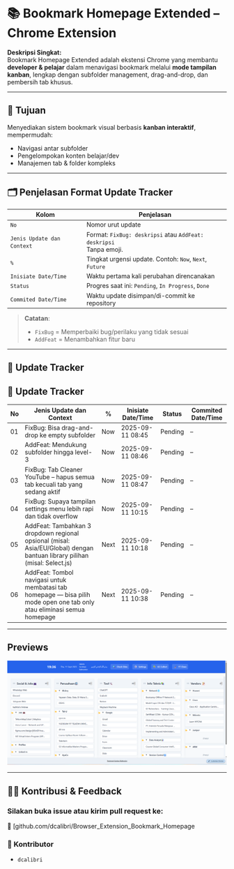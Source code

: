 # 📚 Bookmark Homepage Extended – Chrome Extension

**Deskripsi Singkat:**  
Bookmark Homepage Extended adalah ekstensi Chrome yang membantu **developer & pelajar** dalam menavigasi bookmark melalui **mode tampilan kanban**, lengkap dengan subfolder management, drag-and-drop, dan pembersih tab khusus.

---

## 🎯 Tujuan

Menyediakan sistem bookmark visual berbasis **kanban interaktif**, mempermudah:
- Navigasi antar subfolder
- Pengelompokan konten belajar/dev
- Manajemen tab & folder kompleks

---

## 🗂️ Penjelasan Format Update Tracker

| Kolom                | Penjelasan                                                                 |
|----------------------|---------------------------------------------------------------------------|
| `No`                 | Nomor urut update                                                         |
| `Jenis Update dan Context` | Format: `FixBug: deskripsi` atau `AddFeat: deskripsi` <br>Tanpa emoji. |
| `%`                  | Tingkat urgensi update. Contoh: `Now`, `Next`, `Future`                   |
| `Inisiate Date/Time` | Waktu pertama kali perubahan direncanakan                                 |
| `Status`             | Progres saat ini: `Pending`, `In Progress`, `Done`                        |
| `Commited Date/Time` | Waktu update disimpan/di-commit ke repository                            |

> **Catatan**:
> - `FixBug` = Memperbaiki bug/perilaku yang tidak sesuai  
> - `AddFeat` = Menambahkan fitur baru

---

## 🔄 Update Tracker

## 🔄 Update Tracker
| No | Jenis Update dan Context                                                                                                    | %    | Inisiate Date/Time     | Status   | Commited Date/Time   |
|----|-----------------------------------------------------------------------------------------------------------------------------|------|-------------------------|----------|-----------------------|
| 01 | FixBug: Bisa drag-and-drop ke empty subfolder                                                                               | Now  | 2025-09-11 08:45        | Pending  | –                    |
| 02 | AddFeat: Mendukung subfolder hingga level-3                                                                                 | Now  | 2025-09-11 08:46        | Pending  | –                    |
| 03 | FixBug: Tab Cleaner YouTube – hapus semua tab kecuali tab yang sedang aktif                                                | Now  | 2025-09-11 08:47        | Pending  | –                    |
| 04 | FixBug: Supaya tampilan settings menu lebih rapi dan tidak overflow                                                         | Now  | 2025-09-11 10:15        | Pending  | –                    |
| 05 | AddFeat: Tambahkan 3 dropdown regional opsional (misal: Asia/EU/Global) dengan bantuan library pilihan (misal: Select.js)  | Next | 2025-09-11 10:18        | Pending  | –                    |
| 06 | AddFeat: Tombol navigasi untuk membatasi tab homepage — bisa pilih mode open one tab only atau eliminasi semua homepage     | Next | 2025-09-11 10:38        | Pending  | –                    |

---
## Previews
![UI Utama](./Screenshots/Screenshot_2025-09-11_193700.jpg)



---
## 👨‍💻 Kontribusi & Feedback

### Silakan buka issue atau kirim pull request ke:  
🔗 [github.com/dcalibri/Browser_Extension_Bookmark_Homepage

### 👥 Kontributor
- `dcalibri`
